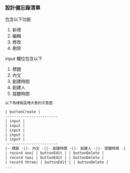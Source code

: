 ### 設計備忘錄清單
包含以下功能
1. 新增
2. 編輯
3. 修改
4. 刪除

input 欄位包含以下
1. 標題
2. 內文
3. 創建時間
4. 創建人
5. 提醒時間

```html
以下為樣板區塊大致的示意圖

| buttonCreate |
------------------------
| input |
| input |
| input |
| input |
| input |
------------------------
|- 標題 -||- 內文 -||- 創建時間 -||- 創建人 -||- 提醒時間 -|
| record one| | buttonEdit | | buttonDelete |
| record two| | buttonEdit | | buttonDelete |
| record three| | buttonEdit | | buttonDelete |
...
```